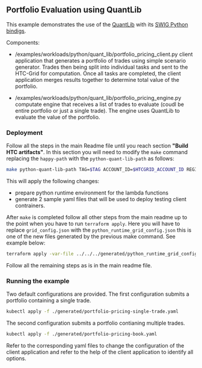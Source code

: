 ## Portfolio Evaluation using QuantLib

This example demonstrates the use of the [QuantLib](https://www.quantlib.org/) with its [SWIG Python bindigs](https://github.com/lballabio/QuantLib-SWIG).

Components:
- /examples/workloads/python/quant_lib/portfolio_pricing_client.py client application that generates a portfolio of trades using simple scenario generator. Trades then being split into individual tasks and sent to the HTC-Grid for computation. Once all tasks are completed, the client application merges results together to determine total value of the portfolio.

- /examples/workloads/python/quant_lib/portfolio_pricing_engine.py computate engine that receives a list of trades to evaluate (coudl be entire portfolio or just a single trade). The engine uses QuantLib to evaluate the value of the portfolio.



### Deployment

Follow all the steps in the main Readme file until you reach section **"Build HTC artifacts"**. In this section you will need to modify the `make` command replacing the `happy-path` with the `python-quant-lib-path` as follows:

```bash
make python-quant-lib-path TAG=$TAG ACCOUNT_ID=$HTCGRID_ACCOUNT_ID REGION=$HTCGRID_REGION BUCKET_NAME=$S3_LAMBDA_HTCGRID_BUCKET_NAME
```

This will apply the following changes:
- prepare python runtime environment for the lambda functions
- generate 2 sample yaml files that will be used to deploy testing client contrainers.

After `make` is completed follow all other steps from the main readme up to the point when you have to run `terraform apply`. Here you will have to replace `grid_config.json` with the `python_runtime_grid_config.json` this is one of the new files generated by the previous make command. See example below:

```bash
terraform apply -var-file ../../../generated/python_runtime_grid_config.json -var="grafana_admin_password=<my_grafana_admin_password>"
```

Follow all the remaining steps as is in the main readme file.

### Running the example

Two default configurations are provided. The first configuration submits a portfolio containing a single trade.

```bash
kubectl apply -f ./generated/portfolio-pricing-single-trade.yaml
```

The second configuration submits a portfolio contianing multiple trades.

```bash
kubectl apply -f ./generated/portfolio-pricing-book.yaml
```

Refer to the corresponding yaml files to change the configuration of the client application and refer to the help of the client application to identify all options.